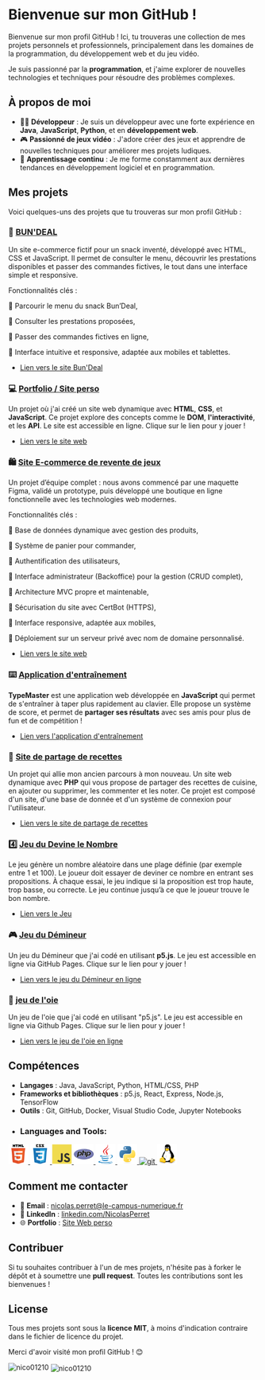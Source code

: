 # Bienvenue sur mon GitHub !

Bienvenue sur mon profil GitHub ! Ici, tu trouveras une collection de mes projets personnels et professionnels, principalement dans les domaines de la programmation, du développement web et du jeu vidéo.

Je suis passionné par la **programmation**, et j'aime explorer de nouvelles technologies et techniques pour résoudre des problèmes complexes.

## À propos de moi

- 👨‍💻 **Développeur** : Je suis un développeur avec une forte expérience en **Java**, **JavaScript**, **Python**, et en **développement web**.
- 🎮 **Passionné de jeux vidéo** : J'adore créer des jeux et apprendre de nouvelles techniques pour améliorer mes projets ludiques.
- 🌱 **Apprentissage continu** : Je me forme constamment aux dernières tendances en développement logiciel et en programmation.

## Mes projets

Voici quelques-uns des projets que tu trouveras sur mon profil GitHub :

### 🍔 [BUN'DEAL](https://nico01210.github.io/Bun_Deal/)

Un site e-commerce fictif pour un snack inventé, développé avec HTML, CSS et JavaScript.
Il permet de consulter le menu, découvrir les prestations disponibles et passer des commandes fictives, le tout dans une interface simple et responsive.

Fonctionnalités clés :

🔹 Parcourir le menu du snack Bun’Deal,

🔹 Consulter les prestations proposées,

🔹 Passer des commandes fictives en ligne,

🔹 Interface intuitive et responsive, adaptée aux mobiles et tablettes.

-   [Lien vers le site Bun'Deal](https://nico01210.github.io/Bun_Deal/)


### 💻 [Portfolio / Site perso](https://nicolas-perret.com)

Un projet où j'ai créé un site web dynamique avec **HTML**, **CSS**, et **JavaScript**. Ce projet explore des concepts comme le **DOM**, **l'interactivité**, et les **API**.
Le site est accessible en ligne. Clique sur le lien pour y jouer !

-  [Lien vers le site web](https://nicolas.perret.com)


### 🛍️ [Site E-commerce de revente de jeux](https://www.nico-dev.fr)
Un projet d’équipe complet : nous avons commencé par une maquette Figma, validé un prototype, puis développé une boutique en ligne fonctionnelle avec les technologies web modernes.

Fonctionnalités clés :

🔹 Base de données dynamique avec gestion des produits,

🔹 Système de panier pour commander,

🔹 Authentification des utilisateurs,

🔹 Interface administrateur (Backoffice) pour la gestion (CRUD complet),

🔹 Architecture MVC propre et maintenable,

🔹 Sécurisation du site avec CertBot (HTTPS),

🔹 Interface responsive, adaptée aux mobiles,

🔹 Déploiement sur un serveur privé avec nom de domaine personnalisé.

- [Lien vers le site web](https://www.nico-dev.fr)


### ⌨️ [Application d'entraînement](https://nico01210.github.io/TypeMaster)

**TypeMaster** est une application web développée en **JavaScript** qui permet de s'entraîner à taper plus rapidement au clavier. Elle propose un système de score, et permet de **partager ses résultats** avec ses amis pour plus de fun et de compétition !

-   [Lien vers l'application d'entraînement](https://github.com/Nico01210/TypeMaster)


### 🍕 [Site de partage de recettes](https://github.com/Nico01210/partage_recettes)

Un projet qui allie mon ancien parcours à mon nouveau. Un site web dynamique avec **PHP** qui vous propose de partager des recettes de cuisine, en ajouter ou supprimer, les commenter et les noter. Ce projet est composé d'un site, d'une base de donnée et d'un système de connexion pour l'utilisateur.
-   [Lien vers le site de partage de recettes](https://github.com/Nico01210/partage_recettes)


### 4️⃣ [Jeu du Devine le Nombre](https://github.com/Nico01210/GuessNumber)

Le jeu génère un nombre aléatoire dans une plage définie (par exemple entre 1 et 100). Le joueur doit essayer de deviner ce nombre en entrant ses propositions. À chaque essai, le jeu indique si la proposition est trop haute, trop basse, ou correcte. Le jeu continue jusqu’à ce que le joueur trouve le bon nombre.

-   [Lien vers le Jeu](https://github.com/Nico01210/GuessNumber)


### 🎮 [Jeu du Démineur](https://nico01210.github.io/Demineur/)

Un jeu du Démineur que j'ai codé en utilisant **p5.js**. Le jeu est accessible en ligne via GitHub Pages. Clique sur le lien pour y jouer !

-   [Lien vers le jeu du Démineur en ligne](https://nico01210.github.io/Demineur/)


### 🎲 [jeu de l'oie](https://nico01210.github.io/jeu_de_loie/)

Un jeu de l'oie que j'ai codé en utilisant "p5.js". Le jeu est accessible en ligne via Github Pages. Clique sur le lien pour y jouer !

-   [Lien vers le jeu de l'oie en ligne](https://nico01210.github.io/jeu_de_loie/)




## Compétences

- **Langages** : Java, JavaScript, Python, HTML/CSS, PHP
- **Frameworks et bibliothèques** : p5.js, React, Express, Node.js, TensorFlow
- **Outils** : Git, GitHub, Docker, Visual Studio Code, Jupyter Notebooks
- <h3 align="left">Languages and Tools:</h3>
<p align="left"> 
  <!-- Front-end -->
  <a href="https://www.w3.org/html/" target="_blank" rel="noreferrer"> 
    <img src="https://raw.githubusercontent.com/devicons/devicon/master/icons/html5/html5-original-wordmark.svg" alt="html5" width="40" height="40"/> 
  </a> 
  <a href="https://www.w3schools.com/css/" target="_blank" rel="noreferrer"> 
    <img src="https://raw.githubusercontent.com/devicons/devicon/master/icons/css3/css3-original-wordmark.svg" alt="css3" width="40" height="40"/> 
  </a> 
  <a href="https://developer.mozilla.org/en-US/docs/Web/JavaScript" target="_blank" rel="noreferrer"> 
    <img src="https://raw.githubusercontent.com/devicons/devicon/master/icons/javascript/javascript-original.svg" alt="javascript" width="40" height="40"/> 
  </a> 

  <!-- Back-end / Langages -->
  <a href="https://www.php.net/" target="_blank" rel="noreferrer">
    <img src="https://raw.githubusercontent.com/devicons/devicon/master/icons/php/php-original.svg" alt="php" width="40" height="40"/>
  </a>
  <a href="https://www.java.com" target="_blank" rel="noreferrer"> 
    <img src="https://raw.githubusercontent.com/devicons/devicon/master/icons/java/java-original.svg" alt="java" width="40" height="40"/> 
  </a>
  <a href="https://www.python.org/" target="_blank" rel="noreferrer">
    <img src="https://raw.githubusercontent.com/devicons/devicon/master/icons/python/python-original.svg" alt="python" width="40" height="40"/>
  </a>

  <!-- Outils -->
  <a href="https://git-scm.com/" target="_blank" rel="noreferrer"> 
    <img src="https://www.vectorlogo.zone/logos/git-scm/git-scm-icon.svg" alt="git" width="40" height="40"/> 
  </a> 

  <!-- OS -->
  <a href="https://www.linux.org/" target="_blank" rel="noreferrer"> 
    <img src="https://raw.githubusercontent.com/devicons/devicon/master/icons/linux/linux-original.svg" alt="linux" width="40" height="40"/> 
  </a>   
</p>


## Comment me contacter

- 📧 **Email** : nicolas.perret@le-campus-numerique.fr
- 🔗 **LinkedIn** : [linkedin.com/NicolasPerret](https://www.linkedin.com/in/nicolas-perret-215805358/)
- 🌐 **Portfolio** : [Site Web perso](https://nicolas-perret.com)

## Contribuer

Si tu souhaites contribuer à l'un de mes projets, n'hésite pas à forker le dépôt et à soumettre une **pull request**. Toutes les contributions sont les bienvenues !

## License

Tous mes projets sont sous la **licence MIT**, à moins d'indication contraire dans le fichier de licence du projet.

Merci d'avoir visité mon profil GitHub ! 😊

<p><img align="left" src="https://github-readme-stats.vercel.app/api/top-langs?username=nico01210&show_icons=true&locale=en&layout=compact" alt="nico01210" /></p>

<p>&nbsp;<img align="center" src="https://github-readme-stats.vercel.app/api?username=nico01210&show_icons=true&locale=en" alt="nico01210" /></p>

